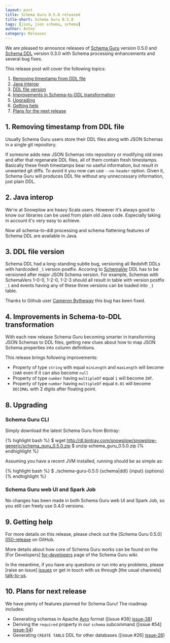 ```yaml
---
layout: post
title: Schema Guru 0.5.0 released
title-short: Schema Guru 0.5.0
tags: [json, json schema, schema]
author: Anton
category: Releases
---
```


We are pleased to announce releases of [Schema Guru][repo] version 0.5.0 and [Schema DDL][ddl-repo] version 0.3.0 with Schema processing enhancements and several bug fixes.

This release post will cover the following topics:

1. [Removing timestamp from DDL file](/blog/2016/02/09/schema-guru-0.5.0-released/#timestamp)
2. [Java interop](/blog/2016/02/09/schema-guru-0.5.0-released/#java)
3. [DDL file version](/blog/2016/02/09/schema-guru-0.5.0-released/#version)
4. [Improvements in Schema-to-DDL transformation](/blog/2016/02/09/schema-guru-0.5.0-released/#schema-to-ddl)
5. [Upgrading](/blog/2016/02/09/schema-guru-0.5.0-released/#upgrading)
6. [Getting help](/blog/2016/02/09/schema-guru-0.5.0-released/#help)
7. [Plans for the next release](/blog/2016/02/09/schema-guru-0.5.0-released/#roadmap)


<!--more-->

<h2 id="timestamp">1. Removing timestamp from DDL file</h2>

Usually Schema Guru users store their DDL files along with JSON Schemas in a single git repository.

If someone  adds new JSON Schemas into repository or modifying old ones and after that regenarate DDL files, all of them contain fresh timestamps.
Basically these fresh timestamps bear no useful information, but result in unwanted git diffs.
To avoid it you now can use `--no-header` option. 
Given it, Schema Guru will produces DDL file without any unneccessary information, just plain DDL.

<h2 id="java">2. Java interop</h2>

We're at Snowplow are heavy Scala users. 
However it's always good to know our libraries can be used from plain old Java code.
Especially taking in account it's very easy to achieve.

Now all schema-to-ddl processing and schema flattening features of Schema DDL are available in Java.

<h2 id="version">3. DDL file version</h2>

Schema DDL had a long-standing subtle bug, versioning all Redshift DDLs with hardcoded `_1` version postfix.
Accoring to [SchemaVer][schemaver] DDL has to be versioned after major JSON Schema version.
For example, Schemas with SchemaVers 1-0-0, 1-2-0, 1-2-3 should all result in table with version postfix `_1`
and events having any of these three versions can be loaded into `_1` table.

Thanks to Github user [Cameron Bytheway][camshaft] this bug has been fixed. 

<h2 id="schema-to-ddl">4. Improvements in Schema-to-DDL transformation</h2>

With each new release Schema Guru becoming smarter in transforming JSON Schemas to DDL files, 
getting new clues about how to map JSON Schema properties into column definitions.

This release brings following improvements:

* Property of type `string` with equal `minLength` and `maxLength` will become `CHAR` even if it can also become `null`
* Property of type `number` having `multipleOf` equal `1` will become `INT`.
* Property of type `number` having `multipleOf` equal `0.01` will become `DECIMAL` with 2 digits after floating point.

<h2><a name="upgrading">8. Upgrading</a></h2>

<h3>Schema Guru CLI</h3>

Simply download the latest Schema Guru from Bintray:

{% highlight bash %}
$ wget http://dl.bintray.com/snowplow/snowplow-generic/schema_guru_0.5.0.zip
$ unzip schema_guru_0.5.0.zip
{% endhighlight %}

Assuming you have a recent JVM installed, running should be as simple as:

{% highlight bash %}
$ ./schema-guru-0.5.0 {schema|ddl} {input} {options}
{% endhighlight %}

<h3>Schema Guru web UI and Spark Job</h3>

No changes has been made in both Schema Guru web UI and Spark Job, so you still can freely use 0.4.0 versions.

<h2><a name="help">9. Getting help</a></h2>

For more details on this release, please check out the [Schema Guru 0.5.0] [050-release] on GitHub.

More details about how core of Schema Guru works can be found on the [For Developers] [for-developers] page of the Schema Guru wiki.

In the meantime, if you have any questions or run into any problems, please [raise an issue] [issues] or get in touch with us through [the usual channels] [talk-to-us].

<h2><a name="roadmap">10. Plans for next release</a></h2>

We have plenty of features planned for Schema Guru! The roadmap includes:

* Generating schemas in Apache [Avro][avro] format ([issue #38] [issue-38])
* Deriving the `required` property in our `schema` subcommand ([issue #54] [issue-54])
* Generating `CREATE TABLE` DDL for other databases ([issue #26] [issue-26])

[schemaver]: http://snowplowanalytics.com/blog/2014/05/13/introducing-schemaver-for-semantic-versioning-of-schemas/
[vagrant]: https://www.vagrantup.com/
[avro]: https://avro.apache.org/
[for-developers]: https://github.com/snowplow/schema-guru/wiki/For-developers
[camshaft]: https://github.com/camshaft

[repo]: https://github.com/snowplow/schema-guru
[ddl-repo]: https://github.com/snowplow/schema-ddl
[issues]: https://github.com/snowplow/schema-guru/issues
[issue-38]: https://github.com/snowplow/schema-guru/issues/38
[issue-54]: https://github.com/snowplow/schema-guru/issues/54
[issue-26]: https://github.com/snowplow/schema-ddl/issues/26
[050-release]: https://github.com/snowplow/schema-guru/releases/tag/0.5.0
[talk-to-us]: https://github.com/snowplow/snowplow/wiki/Talk-to-us
